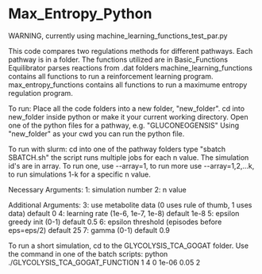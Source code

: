 # Max_Entropy_Python
WARNING, currently using machine_learning_functions_test_par.py

This code compares two regulations methods for different pathways. 
Each pathway is in a folder. The functions utilized are in Basic_Functions
Equilibrator parses reactions from .dat folders
machine_learning_functions contains all functions to run a reinforcement learning program.
max_entropy_functions contains all functions to run a maximume entropy regulation program. 

To run:
Place all the code folders into a new folder, "new_folder". 
cd into new_folder inside python or make it your current working directory. 
Open one of the python files for a pathway, e.g. "GLUCONEOGENSIS"
Using "new_folder" as your cwd you can run the python file. 


To run with slurm:
cd into one of the pathway folders
type "sbatch SBATCH.sh"
the script runs multiple jobs for each n value. The simulation id's are in array. To run one, use --array=1, to run more use --array=1,2,...k, to run simulations 1-k for a specific n value. 

Necessary Arguments:
1: simulation number
2: n value

Additional Arguments:
3: use metabolite data (0 uses rule of thumb, 1 uses data) default 0
4: learning rate (1e-6, 1e-7, 1e-8) default 1e-8
5: epsilon greedy init (0-1) default 0.5
6: epsilon threshold (episodes before eps=eps/2) default 25
7: gamma (0-1) default 0.9 


To run a short simulation, cd to the GLYCOLYSIS_TCA_GOGAT folder. Use the command in one of the batch scripts:
python ./GLYCOLYSIS_TCA_GOGAT_FUNCTION 1 4 0 1e-06 0.05 2 

